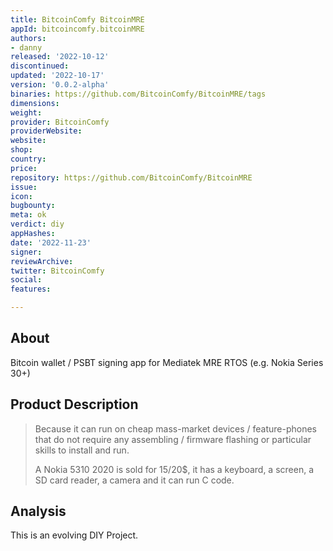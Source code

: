 ```yaml
---
title: BitcoinComfy BitcoinMRE
appId: bitcoincomfy.bitcoinMRE
authors:
- danny
released: '2022-10-12'
discontinued: 
updated: '2022-10-17'
version: '0.0.2-alpha'
binaries: https://github.com/BitcoinComfy/BitcoinMRE/tags
dimensions: 
weight: 
provider: BitcoinComfy
providerWebsite: 
website: 
shop: 
country: 
price: 
repository: https://github.com/BitcoinComfy/BitcoinMRE
issue: 
icon: 
bugbounty: 
meta: ok
verdict: diy
appHashes: 
date: '2022-11-23'
signer: 
reviewArchive: 
twitter: BitcoinComfy
social: 
features: 

---
```


## About 

Bitcoin wallet / PSBT signing app for Mediatek MRE RTOS (e.g. Nokia Series 30+)

## Product Description 

> Because it can run on cheap mass-market devices / feature-phones that do not require any assembling / firmware flashing or particular skills to install and run.
> 
> A Nokia 5310 2020 is sold for 15/20$, it has a keyboard, a screen, a SD card reader, a camera and it can run C code.

## Analysis 

This is an evolving DIY Project.


